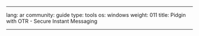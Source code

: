 

---

lang: ar
community: guide
type: tools
os: windows
weight: 011
title: Pidgin with OTR - Secure Instant Messaging

---

<stub>

